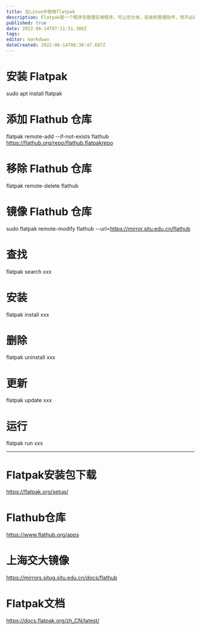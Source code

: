 ```yaml
---
title: 在Linux中使用flatpak
description: Flatpak是一个程序包管理实用程序，可让您分发，安装和管理软件，而不必担心依赖项，运行时或Linux分发。由于您可以安装软件而没有任何问题，而与Linux发行版无关（无论是基于Debian的发行版还是基于Arch的发行版），因此Flatpak称为通用软件包。
published: true
date: 2022-06-14T07:11:51.386Z
tags: 
editor: markdown
dateCreated: 2022-06-14T06:30:47.687Z
---
```


# 安装 Flatpak
sudo apt install flatpak
# 添加 Flathub 仓库
flatpak remote-add --if-not-exists flathub https://flathub.org/repo/flathub.flatpakrepo
# 移除 Flathub 仓库
flatpak remote-delete flathub
# 镜像 Flathub 仓库
sudo flatpak remote-modify flathub --url=https://mirror.sjtu.edu.cn/flathub
# 查找
flatpak search xxx
# 安装
flatpak install xxx
# 删除
flatpak uninstall xxx
# 更新
flatpak update xxx
# 运行
flatpak  run xxx

---------------------------------------------
# Flatpak安装包下载
https://flatpak.org/setup/
# Flathub仓库
https://www.flathub.org/apps
# 上海交大镜像
https://mirrors.sjtug.sjtu.edu.cn/docs/flathub
# Flatpak文档
https://docs.flatpak.org/zh_CN/latest/